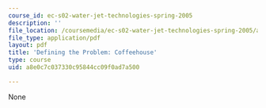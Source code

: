```yaml
---
course_id: ec-s02-water-jet-technologies-spring-2005
description: ''
file_location: /coursemedia/ec-s02-water-jet-technologies-spring-2005/a8e0c7c037330c95844cc09f0ad7a500_MITEC_S02S05_dfprob_coffee.pdf
file_type: application/pdf
layout: pdf
title: 'Defining the Problem: Coffeehouse'
type: course
uid: a8e0c7c037330c95844cc09f0ad7a500

---
```

None